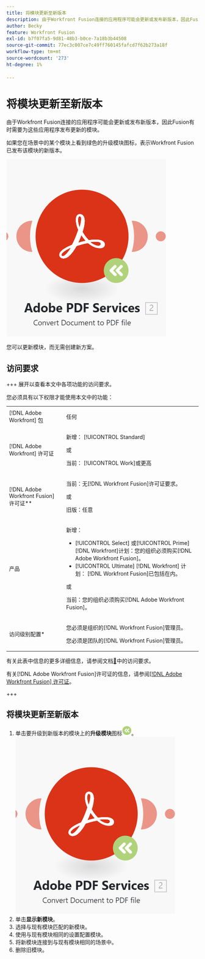 ```yaml
---
title: 将模块更新至新版本
description: 由于Workfront Fusion连接的应用程序可能会更新或发布新版本，因此Fusion有时需要为这些应用程序发布更新的模块。
author: Becky
feature: Workfront Fusion
exl-id: b7f07fa5-9d81-48b3-b0ce-7a18b3b44508
source-git-commit: 77ec3c007ce7c49ff760145fafcd7f62b273a18f
workflow-type: tm+mt
source-wordcount: '273'
ht-degree: 1%

---
```


# 将模块更新至新版本

由于Workfront Fusion连接的应用程序可能会更新或发布新版本，因此Fusion有时需要为这些应用程序发布更新的模块。

如果您在场景中的某个模块上看到绿色的升级模块图标，表示Workfront Fusion已发布该模块的新版本。

![更新图标](assets/update-indicator.png)

您可以更新模块，而无需创建新方案。

## 访问要求

+++ 展开以查看本文中各项功能的访问要求。

您必须具有以下权限才能使用本文中的功能：

<table style="table-layout:auto">
 <col> 
 <col> 
 <tbody> 
  <tr> 
   <td role="rowheader">[!DNL Adobe Workfront] 包</td> 
   <td> <p>任何</p> </td> 
  </tr> 
  <tr data-mc-conditions=""> 
   <td role="rowheader">[!DNL Adobe Workfront] 许可证</td> 
   <td> <p>新增： [!UICONTROL Standard]</p><p>或</p><p>当前： [!UICONTROL Work]或更高</p> </td> 
  </tr> 
  <tr> 
   <td role="rowheader">[!DNL Adobe Workfront Fusion] 许可证**</td> 
   <td>
   <p>当前：无[!DNL Workfront Fusion]许可证要求。</p>
   <p>或</p>
   <p>旧版：任意 </p>
   </td> 
  </tr> 
  <tr> 
   <td role="rowheader">产品</td> 
   <td>
   <p>新增：</p> <ul><li>[!UICONTROL Select] 或[!UICONTROL Prime] [!DNL Workfront]计划：您的组织必须购买[!DNL Adobe Workfront Fusion]。</li><li>[!UICONTROL Ultimate] [!DNL Workfront] 计划： [!DNL Workfront Fusion]已包括在内。</li></ul>
   <p>或</p>
   <p>当前：您的组织必须购买[!DNL Adobe Workfront Fusion]。</p>
   </td> 
  </tr>
  <tr data-mc-conditions=""> 
   <td role="rowheader">访问级别配置*</td> 
   <td> 
     <p>您必须是组织的[!DNL Workfront Fusion]管理员。</p>
     <p>您必须是团队的[!DNL Workfront Fusion]管理员。</p>
   </td> 
  </tr> 
   </td> 
  </tr> 
 </tbody> 
</table>

有关此表中信息的更多详细信息，请参阅文档[&#128279;](/help/workfront-fusion/references/licenses-and-roles/access-level-requirements-in-documentation.md)中的访问要求。

有关[!DNL Adobe Workfront Fusion]许可证的信息，请参阅[[!DNL Adobe Workfront Fusion] 许可证](/help/workfront-fusion/set-up-and-manage-workfront-fusion/licensing-operations-overview/license-automation-vs-integration.md)。

+++

## 将模块更新至新版本

1. 单击要升级到新版本的模块上的&#x200B;**升级模块**&#x200B;图标![升级图标](assets/upgrade-icon.png)。
   ![更新图标](assets/update-indicator.png)
1. 单击&#x200B;**显示新模块**。
1. 选择与现有模块匹配的新模块。
1. 使用与现有模块相同的设置配置模块。
1. 将新模块连接到与现有模块相同的场景中。
1. 删除旧模块。
